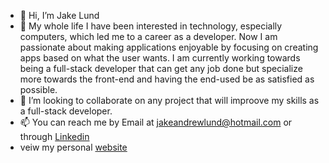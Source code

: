 - 👋 Hi, I’m Jake Lund
- 👀  My whole life I have been interested in technology, especially computers, which led me to a career as a developer. Now I am passionate about making applications 
enjoyable by focusing on creating apps based on what the user wants. I am currently working towards being a full-stack developer that can get any job done but specialize more towards the front-end and having the end-used be as satisfied as possible.
- 💞️ I’m looking to collaborate on any project that will improove my skills as a full-stack developer. 
- 📫 You can reach me by Email at <jakeandrewlund@hotmail.com> or through [Linkedin](https://www.linkedin.com/in/jake-lund-01a6971a4/)
- veiw my personal [website](http://jakelund.ca)

<!---
imjakr6/imjakr6 is a ✨ special ✨ repository because its `README.md` (this file) appears on your GitHub profile.
You can click the Preview link to take a look at your changes.
--->
